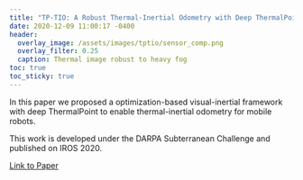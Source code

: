 ```yaml
---
title: "TP-TIO: A Robust Thermal-Inertial Odometry with Deep ThermalPoint"
date: 2020-12-09 11:00:17 -0400
header:
  overlay_image: /assets/images/tptio/sensor_comp.png
  overlay_filter: 0.25
  caption: Thermal image robust to heavy fog
toc: true
toc_sticky: true
---
```


In this paper we proposed a optimization-based visual-inertial framework with 
deep ThermalPoint to enable thermal-inertial odometry for mobile robots.

This work is developed under the DARPA Subterranean Challenge and published on
IROS 2020.

[Link to Paper](https://arxiv.org/abs/2012.03455)
